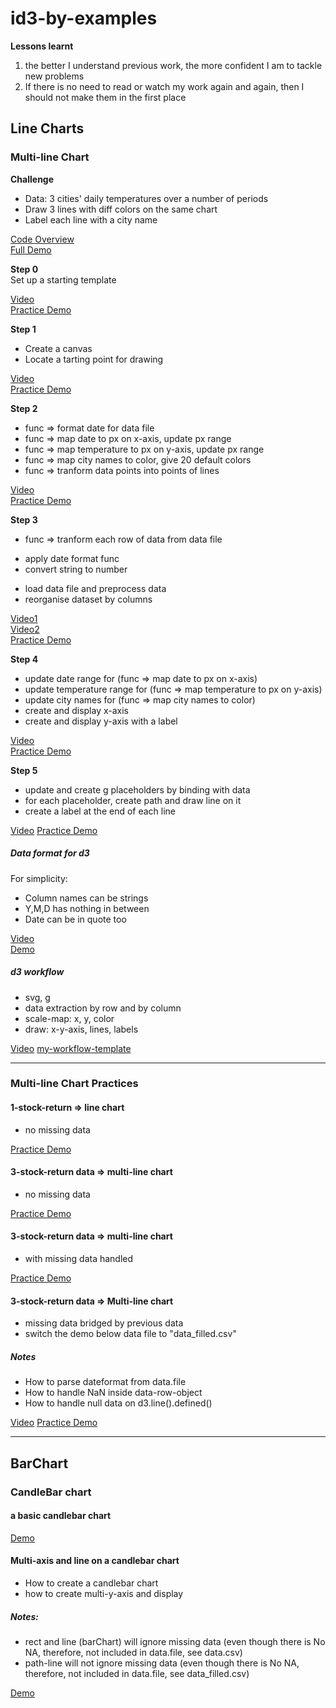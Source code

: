 # id3-by-examples
**Lessons learnt**    
1. the better I understand previous work, the more confident I am to tackle new problems
2. If there is no need to read or watch my work again and again, then I should not make them in the first place



## Line Charts


### Multi-line Chart

**Challenge**    
- Data: 3 cities' daily temperatures over a number of periods    
- Draw 3 lines with diff colors on the same chart    
- Label each line with a city name      

[Code Overview](http://bl.ocks.org/EmbraceLife/aa9155f9d0baaa3429e087b34980c929)    
[Full Demo](http://blockbuilder.org/EmbraceLife/aa9155f9d0baaa3429e087b34980c929)  


**Step 0**   
Set up a starting template    

[Video](https://youtu.be/CZZHkxJIja0)    
[Practice Demo](http://blockbuilder.org/EmbraceLife/039276f3ae83f19a5e12a4e2d4c54af8)


**Step 1**   
- Create a canvas     
- Locate a tarting point for drawing   

[Video](https://youtu.be/MroiTmauDeg)    
[Practice Demo](http://blockbuilder.org/EmbraceLife/d3bb1c7c3275ae84a5b8a12f28b1f2a5)


**Step 2**   
- func => format date for data file       
- func => map date to px on x-axis, update px range        
- func => map temperature to px on y-axis, update px range       
- func => map city names to color, give 20 default colors     
- func => tranform data points into points of lines    

[Video](https://youtu.be/uiwh0EJPKr8)    
[Practice Demo](http://blockbuilder.org/EmbraceLife/c675ec2a11d547ac62ab57c04f7a4e02)  


**Step 3**   
- func => tranform each row of data from data file     
 + apply date format func
 + convert string to number   
- load data file and preprocess data
- reorganise dataset by columns


[Video1](https://youtu.be/NgjhKnoWGZg)    
[Video2](https://youtu.be/AnSUbBXXvnM)   
[Practice Demo](http://blockbuilder.org/EmbraceLife/3f7287859b3c582cb2a451a42a6faf58)


**Step 4**   
- update date range for (func => map date to px on x-axis)
- update temperature range for (func => map temperature to px on y-axis)
- update city names for (func => map city names to color)
- create and display x-axis
- create and display y-axis with a label


[Video](https://youtu.be/7tz1dTPp7nc)    
[Practice Demo](http://blockbuilder.org/EmbraceLife/dd839308a263c9423bd8e0957bdb332c)



**Step 5**
- update and create g placeholders by binding with data      
- for each placeholder, create path and draw line on it    
- create a label at the end of each line     

[Video](https://youtu.be/j57aoJSsdHQ)
[Practice Demo](http://blockbuilder.org/EmbraceLife/9a73445e8527495bc5cf23b0447cb622)


##### Data format for d3
For simplicity:
* Column names can be strings
* Y,M,D has nothing in between
* Date can be in quote too

[Video](https://www.youtube.com/watch?v=pmQykZXiRcI&feature=youtu.be)    
[Demo](http://blockbuilder.org/EmbraceLife/9a73445e8527495bc5cf23b0447cb622)


##### d3 workflow  
* svg, g
* data extraction by row and by column
* scale-map: x, y, color
* draw: x-y-axis, lines, labels

[Video](https://youtu.be/8bJ85ig-C1k)
[my-workflow-template](http://blockbuilder.org/EmbraceLife/d80d44aaef08328aee2fd80819fd62ac)


----
### Multi-line Chart Practices

#### 1-stock-return => line chart
* no missing data

[Practice Demo](http://blockbuilder.org/EmbraceLife/3c6ddf06851e61f9a915c5bc081c0c8e)

#### 3-stock-return data => multi-line chart
* no missing data


[Practice Demo](http://blockbuilder.org/EmbraceLife/04c7747f4f664d3cff48e0c730b417ae)



#### 3-stock-return data => multi-line chart
* with missing data handled     

[Practice Demo](http://blockbuilder.org/EmbraceLife/c85ff2725cd17ca16371ae58689b9b15)


#### 3-stock-return data => Multi-line chart
* missing data bridged by previous data
* switch the demo below data file to "data_filled.csv"


##### Notes
* How to parse dateformat from data.file
* How to handle NaN inside data-row-object
* How to handle null data on d3.line().defined()

[Video](https://youtu.be/qJFme9KxtzQ)
[Practice Demo](http://blockbuilder.org/EmbraceLife/c85ff2725cd17ca16371ae58689b9b15)



----

## BarChart

### CandleBar chart

#### a basic candlebar chart


[Demo](http://blockbuilder.org/EmbraceLife/77a920a331c0ed20adfe2bba6f4b28aa)

#### Multi-axis and line on a candlebar chart
- How to create a candlebar chart
- how to create multi-y-axis and display

##### Notes:     
* rect and line (barChart) will ignore missing data (even though there is No NA, therefore, not included in data.file, see data.csv)
* path-line will not ignore missing data (even though there is No NA, therefore, not included in data.file, see data_filled.csv)

[Demo](http://blockbuilder.org/EmbraceLife/22dfe256e8d9400c2dc8c4a5e39da695)
